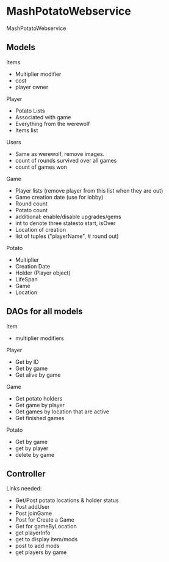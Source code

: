 MashPotatoWebservice
========
MashPotatoWebservice

Models
------
Items
  - Multiplier modifier
  - cost
  - player owner

Player
  - Potato Lists
  - Associated with game
  - Everything from the werewolf
  - Items list

Users
  - Same as werewolf, remove images.
  - count of rounds survived over all games
  - count of games won

Game
  - Player lists (remove player from this list when they are out)
  - Game creation date (use for lobby)
  - Round count
  - Potato count
  - additional: enable/disable upgrades/gems
  - int to denote three statesto start, isOver
  - Location of creation
  - list of tuples ("playerName", # round out)

Potato
  - Multiplier
  - Creation Date
  - Holder (Player object)
  - LifeSpan
  - Game
  - Location

DAOs for all models
-------------------
Item
  - multiplier modifiers

Player
  - Get by ID
  - Get by game
  - Get alive by game

Game
  - Get potato holders
  - Get game by player
  - Get games by location that are active
  - Get finished games

Potato
  - Get by game
  - get by player
  - delete by game


Controller
----------
Links needed:
  - Get/Post potato locations & holder status
  - Post addUser
  - Post joinGame
  - Post for Create a Game
  - Get for gameByLocation
  - get playerInfo
  - get to display item/mods
  - post to add mods
  - get players by game
